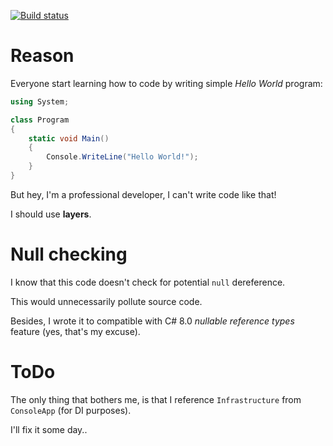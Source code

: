[![Build status](https://rev3r.visualstudio.com/ProperHelloWorld/_apis/build/status/ProperHelloWorld-CI?branch=master)](https://rev3r.visualstudio.com/ProperHelloWorld/_build/latest?definitionId=4&branch=master)

# Reason

Everyone start learning how to code by writing simple *Hello World* program:
```C#
using System;

class Program
{
    static void Main()
    {
        Console.WriteLine("Hello World!");
    }
}
```

But hey, I'm a professional developer, I can't write code like that!

I should use **layers**.

# Null checking

I know that this code doesn't check for potential `null` dereference.

This would unnecessarily pollute source code.

Besides, I wrote it to compatible with C# 8.0 *nullable reference types* feature (yes, that's my excuse).

# ToDo 

The only thing that bothers me, is that I reference `Infrastructure` from `ConsoleApp` (for DI purposes).

I'll fix it some day..
